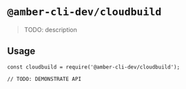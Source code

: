 # `@amber-cli-dev/cloudbuild`

> TODO: description

## Usage

```
const cloudbuild = require('@amber-cli-dev/cloudbuild');

// TODO: DEMONSTRATE API
```
